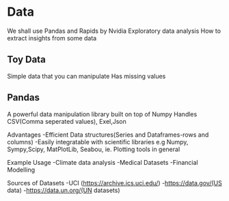 # Data
We shall use Pandas and Rapids by Nvidia
Exploratory data analysis
How to extract insights from some data

## Toy Data
Simple data that you can manipulate
Has missing values

## Pandas
A powerful data manipulation library built on top of Numpy
Handles CSV(Comma seperated values), Exel,Json

Advantages
-Efficient Data structures(Series and Dataframes-rows and columns)
-Easily integratable with scientific libraries e.g Numpy, Sympy,Scipy, MatPlotLib, Seabou, ie. Plotting tools in general

Example Usage
-Climate data analysis
-Medical Datasets
-Financial Modelling

Sources of Datasets
-UCI (https://archive.ics.uci.edu/)
-https://data.gov/(US data)
-https://data.un.org/(UN datasets)